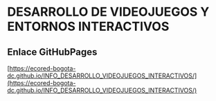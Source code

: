# **DESARROLLO DE VIDEOJUEGOS Y ENTORNOS INTERACTIVOS**

## **Enlace GitHubPages**

[https://ecored-bogota-dc.github.io/INFO_DESARROLLO_VIDEOJUEGOS_INTERACTIVOS/](https://ecored-bogota-dc.github.io/INFO_DESARROLLO_VIDEOJUEGOS_INTERACTIVOS/)
